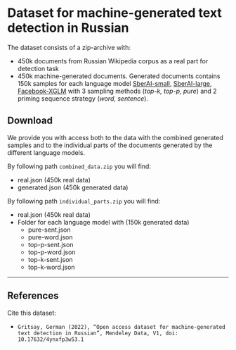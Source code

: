 # Dataset for machine-generated text detection in Russian

The dataset consists of a zip-archive with:
+  450k documents from Russian Wikipedia corpus as a real part for detection task
+  450k machine-generated documents. Generated documents contains 150k samples for each language model [SberAI-small](https://huggingface.co/sberbank-ai/rugpt3small_based_on_gpt2), [SberAI-large](https://huggingface.co/sberbank-ai/rugpt3large_based_on_gpt2), [Facebook-XGLM](https://huggingface.co/facebook/xglm-1.7B) with 3 sampling methods (*top-k, top-p, pure*) and 2 priming sequence strategy (*word, sentence*).

## Download
We provide you with access both to the data with the combined generated samples and to the individual parts of the documents generated by the different language models.

By following path  `combined_data.zip` you will find:
+ real.json (450k real data)
+ generated.json (450k generated data)
  
By following path  `individual_parts.zip` you will find:
* real.json (450k real data)
* Folder for each language model with (150k generated data)
  * pure-sent.json
  + pure-word.json
  + top-p-sent.json
  + top-p-word.json
  + top-k-sent.json
  + top-k-word.json








___
## References
Cite this dataset: 
+ `Gritsay, German (2022), “Open access dataset for machine-generated text detection in Russian”, Mendeley Data, V1, doi: 10.17632/4ynxfp3w53.1`

